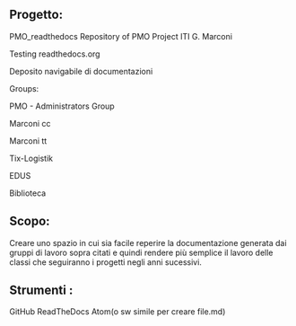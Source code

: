 ## Progetto:
PMO_readthedocs
Repository of PMO Project ITI G. Marconi

Testing readthedocs.org

Deposito navigabile di documentazioni

Groups:
  
  PMO - Administrators Group
  
  Marconi cc
  
  Marconi tt
  
  Tix-Logistik
  
  EDUS
  
  Biblioteca


## Scopo:

Creare uno spazio in cui sia facile reperire la documentazione generata dai gruppi di lavoro sopra citati e quindi rendere più semplice il lavoro delle classi che seguiranno i progetti negli anni sucessivi.

## Strumenti :

GitHub
ReadTheDocs
Atom(o sw simile per creare file.md)
